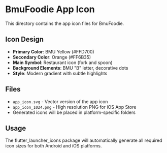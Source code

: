 # BmuFoodie App Icon

This directory contains the app icon files for BmuFoodie.

## Icon Design
- **Primary Color**: BMU Yellow (#FFD700)
- **Secondary Color**: Orange (#FF6B35)  
- **Main Symbol**: Restaurant icon (fork and spoon)
- **Background Elements**: BMU "B" letter, decorative dots
- **Style**: Modern gradient with subtle highlights

## Files
- `app_icon.svg` - Vector version of the app icon
- `app_icon_1024.png` - High resolution PNG for iOS App Store
- Generated icons will be placed in platform-specific folders

## Usage
The flutter_launcher_icons package will automatically generate all required icon sizes for both Android and iOS platforms.